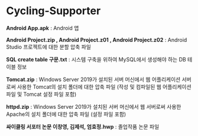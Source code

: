 # Cycling-Supporter
<b>Android App.apk</b> : Android 앱
<p><b>Android Project.zip , Android Project.z01 , Android Project.z02</b> : Android Studio 프로젝트에 대한 분할 압축 파일
<p><b>SQL create table 구문.txt</b> : 시스템 구축을 위하여 MySQL에서 생성해야 하는 DB 테이블 정보
<p><b>Tomcat.zip</b> : Windows Server 2019가 설치된 서버 머신에서 웹 어플리케이션 서버로써 사용한 Tomcat의 설치 폴더에 대한 압축 파일 (작성 및 컴파일된 웹 어플리케이션 파일 및 Tomcat 설정 파일 포함)
<p><b>httpd.zip</b> : Windows Server 2019가 설치된 서버 머신에서 웹 서버로써 사용한 Apache의 설치 폴더에 대한 압축 파일 (설정 파일 포함)
<p><b>싸이클링 서포터 논문 이창영, 김제석, 엄효정.hwp</b> : 졸업작품 논문 파일
